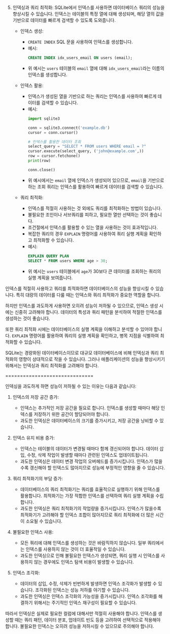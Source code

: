 5. 인덱싱과 쿼리 최적화:
   SQLite에서 인덱스를 사용하면 데이터베이스 쿼리의 성능을 향상시킬 수 있습니다. 인덱스는 테이블의 특정 열에 대해 생성되며, 해당 열의 값을 기반으로 데이터를 빠르게 검색할 수 있도록 도와줍니다.

   - 인덱스 생성:
     - `CREATE INDEX` SQL 문을 사용하여 인덱스를 생성합니다.
     - 예시:
       ```sql
       CREATE INDEX idx_users_email ON users (email);
       ```
     - 위 예시는 `users` 테이블의 `email` 열에 대해 `idx_users_email`라는 이름의 인덱스를 생성합니다.

   - 인덱스 활용:
     - 인덱스가 생성된 열을 기반으로 하는 쿼리는 인덱스를 사용하여 빠르게 데이터를 검색할 수 있습니다.
     - 예시:
       ```python
       import sqlite3

       conn = sqlite3.connect('example.db')
       cursor = conn.cursor()

       # 인덱스를 활용한 데이터 조회
       select_query = "SELECT * FROM users WHERE email = ?"
       cursor.execute(select_query, ('john@example.com',))
       row = cursor.fetchone()
       print(row)

       conn.close()
       ```
     - 위 예시에서는 `email` 열에 인덱스가 생성되어 있으므로, `email`을 기반으로 하는 조회 쿼리는 인덱스를 활용하여 빠르게 데이터를 검색할 수 있습니다.

   - 쿼리 최적화:
     - 인덱스를 적절히 사용하는 것 외에도 쿼리를 최적화하는 방법이 있습니다.
     - 불필요한 조인이나 서브쿼리를 피하고, 필요한 열만 선택하는 것이 좋습니다.
     - 조건절에서 인덱스를 활용할 수 있는 열을 사용하는 것이 효과적입니다.
     - 복잡한 쿼리의 경우 `EXPLAIN` 명령어를 사용하여 쿼리 실행 계획을 확인하고 최적화할 수 있습니다.
     - 예시:
       ```sql
       EXPLAIN QUERY PLAN
       SELECT * FROM users WHERE age > 30;
       ```
     - 위 예시는 `users` 테이블에서 `age`가 30보다 큰 데이터를 조회하는 쿼리의 실행 계획을 보여줍니다.

인덱스를 적절히 사용하고 쿼리를 최적화하면 데이터베이스의 성능을 향상시킬 수 있습니다. 특히 대량의 데이터를 다룰 때는 인덱스와 쿼리 최적화가 중요한 역할을 합니다.

하지만 인덱스를 과도하게 사용하면 오히려 성능이 저하될 수 있으므로, 인덱스 생성 시에는 신중히 고려해야 합니다. 데이터의 특성과 쿼리 패턴을 분석하여 적절한 인덱스를 생성하는 것이 좋습니다.

또한 쿼리 최적화 시에는 데이터베이스의 실행 계획을 이해하고 분석할 수 있어야 합니다. `EXPLAIN` 명령어를 활용하여 쿼리의 실행 계획을 확인하고, 병목 지점을 식별하여 최적화할 수 있습니다.

SQLite는 경량화된 데이터베이스이므로 대규모 데이터베이스에 비해 인덱싱과 쿼리 최적화의 영향이 상대적으로 작을 수 있습니다. 그러나 애플리케이션의 성능을 향상시키기 위해서는 인덱싱과 쿼리 최적화를 고려해야 합니다.

==============================

인덱싱을 과도하게 하면 성능이 저하될 수 있는 이유는 다음과 같습니다:

1. 인덱스의 저장 공간 증가:
   - 인덱스는 추가적인 저장 공간을 필요로 합니다. 인덱스를 생성할 때마다 해당 인덱스를 저장하기 위한 공간이 할당되어야 합니다.
   - 과도한 인덱싱은 데이터베이스의 크기를 증가시키고, 저장 공간을 낭비할 수 있습니다.

2. 인덱스 유지 비용 증가:
   - 인덱스는 테이블의 데이터가 변경될 때마다 함께 갱신되어야 합니다. 데이터 삽입, 수정, 삭제 작업이 발생할 때마다 관련된 인덱스도 업데이트됩니다.
   - 과도한 인덱싱은 데이터 변경 작업의 오버헤드를 증가시킵니다. 인덱스가 많을수록 갱신해야 할 인덱스도 많아지므로 성능에 부정적인 영향을 줄 수 있습니다.

3. 쿼리 최적화기의 부담 증가:
   - 데이터베이스의 쿼리 최적화기는 쿼리를 효율적으로 실행하기 위해 인덱스를 활용합니다. 최적화기는 가장 적합한 인덱스를 선택하여 쿼리 실행 계획을 수립합니다.
   - 과도한 인덱싱은 쿼리 최적화기의 작업량을 증가시킵니다. 인덱스가 많을수록 최적화기가 고려해야 할 인덱스 조합이 많아지므로 쿼리 최적화에 더 많은 시간이 소요될 수 있습니다.

4. 불필요한 인덱스 사용:
   - 모든 쿼리에 대해 인덱스를 생성하는 것은 바람직하지 않습니다. 일부 쿼리에서는 인덱스를 사용하지 않는 것이 더 효율적일 수 있습니다.
   - 과도한 인덱싱으로 인해 불필요한 인덱스가 생성되면, 쿼리 실행 시 인덱스를 사용하지 않는 경우에도 인덱스 탐색 비용이 발생할 수 있습니다.

5. 인덱스 조각화:
   - 데이터의 삽입, 수정, 삭제가 빈번하게 발생하면 인덱스 조각화가 발생할 수 있습니다. 조각화된 인덱스는 성능 저하를 야기할 수 있습니다.
   - 과도한 인덱싱은 인덱스 조각화의 가능성을 증가시킵니다. 인덱스 조각화를 해결하기 위해서는 주기적인 인덱스 재구성이 필요할 수 있습니다.

따라서 인덱싱은 실제로 필요한 컬럼에 대해서만 적절히 사용해야 합니다. 인덱스를 생성할 때는 쿼리 패턴, 데이터 분포, 업데이트 빈도 등을 고려하여 선택적으로 적용해야 합니다. 불필요한 인덱스는 오히려 성능을 저하시킬 수 있으므로 주의해야 합니다.
